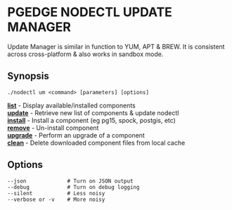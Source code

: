 # PGEDGE NODECTL UPDATE MANAGER
Update Manager is similar in function to YUM, APT & BREW.  It is consistent across cross-platform & also works in sandbox mode.

## Synopsis
    ./nodectl um <command> [parameters] [options] 

[**list**](doc/um-list.md) - Display available/installed components<br>
[**update**](doc/um-update.md)  - Retrieve new list of components & update nodectl<br>
[**install**](doc/um-install.md) - Install a component (eg pg15, spock, postgis, etc)<br>
[**remove**](doc/um-remove.md) - Un-install component<br>
[**upgrade**](doc/um-upgrade.md) - Perform an upgrade of a component<br>
[**clean**](doc/um-clean.md) - Delete downloaded component files from local cache<br>

## Options
    --json             # Turn on JSON output
    --debug            # Turn on debug logging
    --silent           # Less noisy
    --verbose or -v    # More noisy

